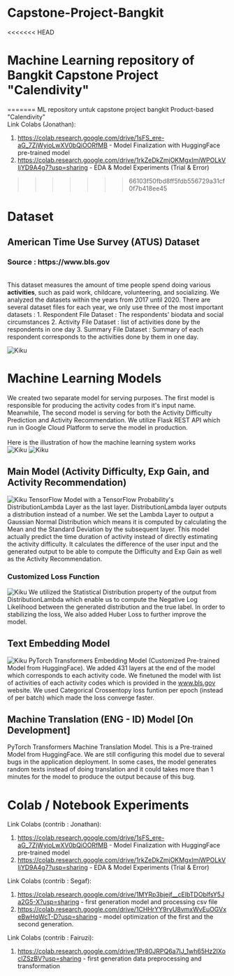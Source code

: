 # Capstone-Project-Bangkit
<<<<<<< HEAD
# Machine Learning repository of Bangkit Capstone Project "Calendivity"<br>
=======
ML repository untuk capstone project bangkit Product-based "Calendivity"<br>
Link Colabs (Jonathan): 
1. https://colab.research.google.com/drive/1sFS_ere-aG_7ZjWyioLwXV0bQiOORfMB - Model Finalization with HuggingFace pre-trained model
2. https://colab.research.google.com/drive/1rkZeDkZmjOKMgxImiWPOLkVIjYD9A4g7?usp=sharing - EDA & Model Experiments (Trial & Error)
>>>>>>> 66103f50fbd8ff5fdb556729a31cf0f7b418ee45

# Dataset
## American Time Use Survey (ATUS) Dataset
<h3> Source : https://www.bls.gov </h3><br>
This dataset measures the amount of time people spend doing various <b>activities</b>, such as paid work, childcare, volunteering, and socializing. We analyzed the datasets within the years from 2017 until 2020. There are several dataset files for each year, we only use three of the most important datasets :
1. Respondent File Dataset : The respondents' biodata and social circumstances
2. Activity File Dataset : list of activities done by the respondents in one day
3. Summary File Dataset : Summary of each respondent corresponds to the activities done by them in one day.

![Kiku](media/atus.png)


# Machine Learning Models
We created two separate model for serving purposes. The first model is responsible for producing the activity codes from it's input name. Meanwhile, The second model is serving for both the Activity Difficulty Prediction and Activity Recommendation. We utilize Flask REST API which run in Google Cloud Platform to serve the model in production.
<br><br>
Here is the illustration of how the machine learning system works<br>
![Kiku](media/dur_pipeline.png)
![Kiku](media/rec_pipeline.png)


## Main Model (Activity Difficulty, Exp Gain, and Activity Recommendation)
![Kiku](media/model.png)
TensorFlow Model with a TensorFlow Probability's DistributionLambda Layer as the last layer. DistributionLambda layer outputs a distribution instead of a number. We set the Lambda Layer to output a Gaussian Normal Distribution which means it is computed by calculating the Mean and the Standard Deviation by the subsequent layer. This model actually predict the time duration of activity instead of directly estimating the activity difficulty. It calculates the difference of the user input and the generated output to be able to compute the Difficulty and Exp Gain as well as the Activity Recommendation. 

### Customized Loss Function
![Kiku](media/custom_loss.png)
We utilized the Statistical Distribution property of the output from DistributionLambda which enable us to compute the Negative Log Likelihood between the generated distribution and the true label. In order to stabilizing the loss, We also added Huber Loss to further improve the model.



## Text Embedding Model
![Kiku](media/emb_model.png)
PyTorch Transformers Embedding Model (Customized Pre-trained Model from HuggingFace). We added 431 layers at the end of the model which corresponds to each activity code. We finetuned the model with list of activities of each activity codes which is provided in the www.bls.gov website. We used Categorical Crossentopy loss funtion per epoch (instead of per batch) which made the loss converge faster.

## Machine Translation (ENG - ID) Model [On Development]
PyTorch Transformers Machine Translation Model. This is a Pre-trained Model from HuggingFace. We are still configuring this model due to several bugs in the application deployment. In some cases, the model generates random texts instead of doing translation and it could takes more than 1 minutes for the model to produce the output because of this bug.





# Colab / Notebook Experiments
Link Colabs (contrib : Jonathan): 
1. https://colab.research.google.com/drive/1sFS_ere-aG_7ZjWyioLwXV0bQiOORfMB - Model Finalization with HuggingFace pre-trained model
2. https://colab.research.google.com/drive/1rkZeDkZmjOKMgxImiWPOLkVIjYD9A4g7?usp=sharing - EDA & Model Experiments (Trial & Error)

Link Colabs (contrib : Segaf):  
1. https://colab.research.google.com/drive/1MYRp3bjejf__cEIbTDOblfsY5Ja2G5-X?usp=sharing - first generation model and processing csv file
2. https://colab.research.google.com/drive/1CHHrYY9ryU8vmxWvEuOGVxeBwHqWcT-D?usp=sharing - model optimization of the first and the second generation.

Link Colabs (contrib : Fairuzi):
1. https://colab.research.google.com/drive/1Pr80JRPQ6a7IJ_1wh65Hz2IXoclZSzBV?usp=sharing - first generation data preprocessing and transformation

